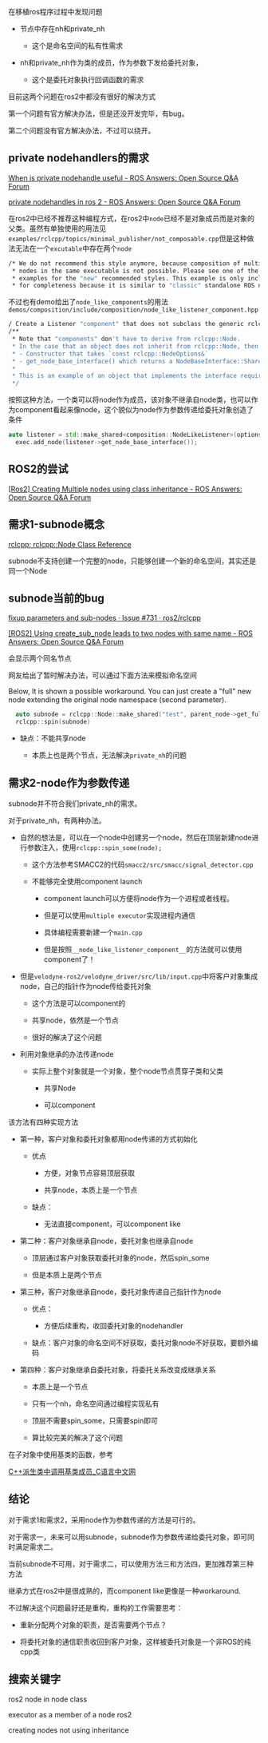 在移植ros程序过程中发现问题

- 节点中存在nh和private_nh

  - 这个是命名空间的私有性需求

- nh和private_nh作为类的成员，作为参数下发给委托对象，

  - 这个是委托对象执行回调函数的需求

目前这两个问题在ros2中都没有很好的解决方式

第一个问题有官方解决办法，但是还没开发完毕，有bug。

第二个问题没有官方解决办法，不过可以绕开。

## private nodehandlers的需求

[When is private nodehandle useful - ROS Answers: Open Source Q&A Forum](https://answers.ros.org/question/192191/when-is-private-nodehandle-useful/)

[private nodehandles in ros 2 - ROS Answers: Open Source Q&A Forum](https://answers.ros.org/question/294483/private-nodehandles-in-ros-2/)

在ros2中已经不推荐这种编程方式，在ros2中`node`已经不是对象成员而是对象的父类。虽然有单独使用的用法见`examples/rclcpp/topics/minimal_publisher/not_composable.cpp`但是这种做法无法在一个`excutable`中存在两个`node`

```bash
/* We do not recommend this style anymore, because composition of multiple
 * nodes in the same executable is not possible. Please see one of the subclass
 * examples for the "new" recommended styles. This example is only included
 * for completeness because it is similar to "classic" standalone ROS nodes. */
```

不过也有demo给出了`node_like_components`的用法`demos/composition/include/composition/node_like_listener_component.hpp`

```bash
/ Create a Listener "component" that does not subclass the generic rclcpp::Node base class.
/**
 * Note that "components" don't have to derive from rclcpp::Node.
 * In the case that an object does not inherit from rclcpp::Node, then it must implement:
 * - Constructor that takes `const rclcpp::NodeOptions&`
 * - get_node_base_interface() which returns a NodeBaseInterface::SharedPtr
 *
 * This is an example of an object that implements the interface required to be a component.
 */
```

按照这种方法，一个类可以将node作为成员，该对象不继承自node类，也可以作为component看起来像node，这个貌似为node作为参数传递给委托对象创造了条件

```cpp
auto listener = std::make_shared<composition::NodeLikeListener>(options);
  exec.add_node(listener->get_node_base_interface());

```

## ROS2的尝试

[[Ros2] Creating Multiple nodes using class inheritance - ROS Answers: Open Source Q&A Forum](https://answers.ros.org/question/313608/ros2-creating-multiple-nodes-using-class-inheritance/)

## 需求1-subnode概念

[rclcpp: rclcpp::Node Class Reference](https://docs.ros2.org/foxy/api/rclcpp/classrclcpp_1_1Node.html#a1df8e4507d17a503630317432449d69d)

subnode不支持创建一个完整的node，只能够创建一个新的命名空间，其实还是同一个Node

## subnode当前的bug

[fixup parameters and sub-nodes · Issue #731 · ros2/rclcpp](https://github.com/ros2/rclcpp/issues/731)

[[ROS2] Using create_sub_node leads to two nodes with same name - ROS Answers: Open Source Q&A Forum](https://answers.ros.org/question/331451/ros2-using-create_sub_node-leads-to-two-nodes-with-same-name/)

会显示两个同名节点

网友给出了暂时解决办法，可以通过下面方法来模拟命名空间

Below, It is shown a possible workaround. You can just create a "full" new node extending the original node namespace (second parameter).

```cpp
  auto subnode = rclcpp::Node::make_shared("test", parent_node->get_fully_qualified_name()));
  rclcpp::spin(subnode)
```

- 缺点：不能共享node

  - 本质上也是两个节点，无法解决`private_nh`的问题

## 需求2-node作为参数传递

subnode并不符合我们private_nh的需求。

对于private_nh，有两种办法。

- 自然的想法是，可以在一个node中创建另一个node，然后在顶层新建node进行参数注入，使用`rclcpp::spin_some(node);`

  - 这个方法参考SMACC2的代码`smacc2/src/smacc/signal_detector.cpp`

  - 不能够完全使用component launch

    - component launch可以方便将node作为一个进程或者线程。

    - 但是可以使用`multiple executor`实现进程内通信

    - 具体编程需要新建一个`main.cpp`

    - 但是按照`__node_like_listener_component__`的方法就可以使用component了！

- 但是`velodyne-ros2/velodyne_driver/src/lib/input.cpp`中将客户对象集成node，自己的指针作为node传给委托对象

  - 这个方法是可以component的

  - 共享node，依然是一个节点

  - 很好的解决了这个问题

- 利用对象继承的办法传递node

  - 实际上整个对象就是一个对象，整个node节点贯穿子类和父类

    - 共享Node

    - 可以component

该方法有四种实现方法

- 第一种，客户对象和委托对象都用node传递的方式初始化

  - 优点

    - 方便，对象节点容易顶层获取

    - 共享node，本质上是一个节点

  - 缺点：

    - 无法直接component，可以component like

- 第二种：客户对象继承自node，委托对象也继承自node

  - 顶层通过客户对象获取委托对象的node，然后spin_some

  - 但是本质上是两个节点

- 第三种，客户对象继承自node，委托对象传递自己指针作为node

  - 优点：

    - 方便后续重构，收回委托对象的nodehandler

  - 缺点：客户对象的命名空间不好获取，委托对象node不好获取，要额外编码

- 第四种：客户对象继承自委托对象，将委托关系改变成继承关系

  - 本质上是一个节点

  - 只有一个nh，命名空间通过编程实现私有

  - 顶层不需要spin_some，只需要spin即可

  - 算比较完美的解决了这个问题

在子对象中使用基类的函数，参考

[C++派生类中调用基类成员_C语言中文网](http://c.biancheng.net/cpp/biancheng/view/2768.html)

## 结论

对于需求1和需求2，采用node作为参数传递的方法是可行的。

对于需求一，未来可以用subnode，subnode作为参数传递给委托对象，即可同时满足需求二。

当前subnode不可用，对于需求二，可以使用方法三和方法四，更加推荐第三种方法

继承方式在ros2中是很成熟的，而component like更像是一种workaround.

不过解决这个问题最好还是重构，重构的工作需要思考：

- 重新分配两个对象的职责，是否需要两个节点？

- 将委托对象的通信职责收回到客户对象，这样被委托对象是一个非ROS的纯cpp类

## 搜索关键字

ros2 node in node class

executor as a member of a node ros2

creating nodes not using inheritance
